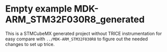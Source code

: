 # Empty example MDK-ARM_STM32F030R8_generated

This is a STMCubeMX generated project without TRICE instrumentation for easy compare with `../MDK-ARM_STM32F030R8` to figure out the needed changes to set up trice.
